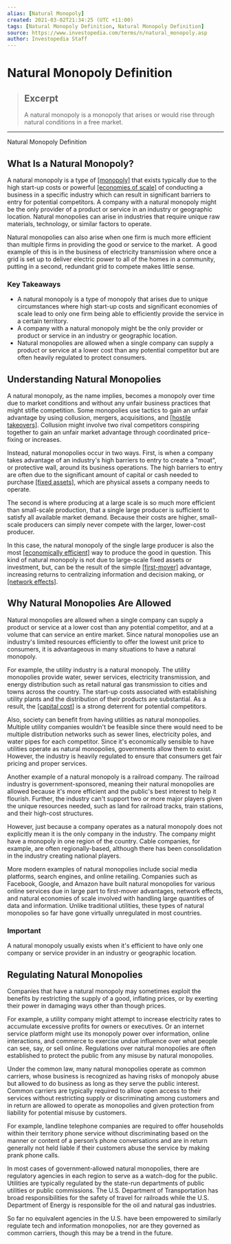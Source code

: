 ```yaml
---
alias: [Natural Monopoly]
created: 2021-03-02T21:34:25 (UTC +11:00)
tags: [Natural Monopoly Definition, Natural Monopoly Definition]
source: https://www.investopedia.com/terms/n/natural_monopoly.asp
author: Investopedia Staff
---
```


# Natural Monopoly Definition

> ## Excerpt
> A natural monopoly is a monopoly that arises or would rise through natural conditions in a free market.

---

Natural Monopoly Definition
## What Is a Natural Monopoly?

A natural monopoly is a type of [[monopoly]](https://www.investopedia.com/terms/m/monopoly.asp) that exists typically due to the high start-up costs or powerful [[economies of scale]](https://www.investopedia.com/terms/e/economiesofscale.asp) of conducting a business in a specific industry which can result in significant barriers to entry for potential competitors. A company with a natural monopoly might be the only provider of a product or service in an industry or geographic location. Natural monopolies can arise in industries that require unique raw materials, technology, or similar factors to operate.

Natural monopolies can also arise when one firm is much more efficient than multiple firms in providing the good or service to the market.  A good example of this is in the business of electricity transmission where once a grid is set up to deliver electric power to all of the homes in a community, putting in a second, redundant grid to compete makes little sense.

### Key Takeaways

-   A natural monopoly is a type of monopoly that arises due to unique circumstances where high start-up costs and significant economies of scale lead to only one firm being able to efficiently provide the service in a certain territory.
-   A company with a natural monopoly might be the only provider or product or service in an industry or geographic location.
-   Natural monopolies are allowed when a single company can supply a product or service at a lower cost than any potential competitor but are often heavily regulated to protect consumers.

## Understanding Natural Monopolies

A natural monopoly, as the name implies, becomes a monopoly over time due to market conditions and without any unfair business practices that might stifle competition. Some monopolies use tactics to gain an unfair advantage by using collusion, mergers, acquisitions, and [[hostile takeovers]](https://www.investopedia.com/terms/h/hostiletakeover.asp). Collusion might involve two rival competitors conspiring together to gain an unfair market advantage through coordinated price-fixing or increases.

Instead, natural monopolies occur in two ways. First, is when a company takes advantage of an industry's high barriers to entry to create a "moat", or protective wall, around its business operations. The high barriers to entry are often due to the significant amount of capital or cash needed to purchase [[fixed assets]](https://www.investopedia.com/terms/f/fixedasset.asp), which are physical assets a company needs to operate.

The second is where producing at a large scale is so much more efficient than small-scale production, that a single large producer is sufficient to satisfy all available market demand. Because their costs are higher, small-scale producers can simply never compete with the larger, lower-cost producer.

In this case, the natural monopoly of the single large producer is also the most [[economically efficient]](https://www.investopedia.com/terms/e/economic_efficiency.asp) way to produce the good in question. This kind of natural monopoly is not due to large-scale fixed assets or investment, but, can be the result of the simple [[first-mover]](https://www.investopedia.com/terms/f/firstmover.asp) advantage, increasing returns to centralizing information and decision making, or [[network effects]](https://www.investopedia.com/terms/n/network-effect.asp). 

## Why Natural Monopolies Are Allowed

Natural monopolies are allowed when a single company can supply a product or service at a lower cost than any potential competitor, and at a volume that can service an entire market. Since natural monopolies use an industry's limited resources efficiently to offer the lowest unit price to consumers, it is advantageous in many situations to have a natural monopoly.

For example, the utility industry is a natural monopoly. The utility monopolies provide water, sewer services, electricity transmission, and energy distribution such as retail natural gas transmission to cities and towns across the country. The start-up costs associated with establishing utility plants and the distribution of their products are substantial. As a result, the [[capital cost]](https://www.investopedia.com/terms/c/costofcapital.asp) is a strong deterrent for potential competitors.

Also, society can benefit from having utilities as natural monopolies. Multiple utility companies wouldn't be feasible since there would need to be multiple distribution networks such as sewer lines, electricity poles, and water pipes for each competitor. Since it's economically sensible to have utilities operate as natural monopolies, governments allow them to exist. However, the industry is heavily regulated to ensure that consumers get fair pricing and proper services.

Another example of a natural monopoly is a railroad company. The railroad industry is government-sponsored, meaning their natural monopolies are allowed because it's more efficient and the public's best interest to help it flourish. Further, the industry can't support two or more major players given the unique resources needed, such as land for railroad tracks, train stations, and their high-cost structures.

However, just because a company operates as a natural monopoly does not explicitly mean it is the only company in the industry. The company might have a monopoly in one region of the country. Cable companies, for example, are often regionally-based, although there has been consolidation in the industry creating national players.

More modern examples of natural monopolies include social media platforms, search engines, and online retailing. Companies such as Facebook, Google, and Amazon have built natural monopolies for various online services due in large part to first-mover advantages, network effects, and natural economies of scale involved with handling large quantities of data and information. Unlike traditional utilities, these types of natural monopolies so far have gone virtually unregulated in most countries.

### Important

A natural monopoly usually exists when it's efficient to have only one company or service provider in an industry or geographic location.

## Regulating Natural Monopolies

Companies that have a natural monopoly may sometimes exploit the benefits by restricting the supply of a good, inflating prices, or by exerting their power in damaging ways other than though prices.

For example, a utility company might attempt to increase electricity rates to accumulate excessive profits for owners or executives. Or an internet service platform might use its monopoly power over information, online interactions, and commerce to exercise undue influence over what people can see, say, or sell online. Regulations over natural monopolies are often established to protect the public from any misuse by natural monopolies.

Under the common law, many natural monopolies operate as common carriers, whose business is recognized as having risks of monopoly abuse but allowed to do business as long as they serve the public interest. Common carriers are typically required to allow open access to their services without restricting supply or discriminating among customers and in return are allowed to operate as monopolies and given protection from liability for potential misuse by customers.

For example, landline telephone companies are required to offer households within their territory phone service without discriminating based on the manner or content of a person’s phone conversations and are in return generally not held liable if their customers abuse the service by making prank phone calls. 

In most cases of government-allowed natural monopolies, there are regulatory agencies in each region to serve as a watch-dog for the public. Utilities are typically regulated by the state-run departments of public utilities or public commissions. The U.S. Department of Transportation has broad responsibilities for the safety of travel for railroads while the U.S. Department of Energy is responsible for the oil and natural gas industries.

So far no equivalent agencies in the U.S. have been empowered to similarly regulate tech and information monopolies, nor are they governed as common carriers, though this may be a trend in the future.
